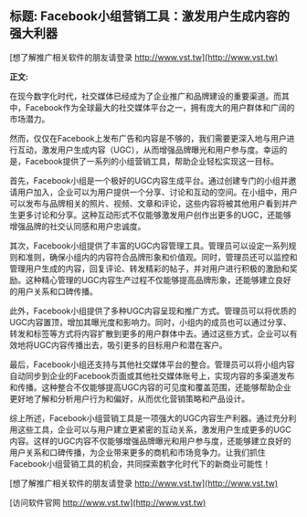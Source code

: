 ## **标题: Facebook小组营销工具：激发用户生成内容的强大利器**

[想了解推广相关软件的朋友请登录 http://www.vst.tw](http://www.vst.tw)

**正文:**

在现今数字化时代，社交媒体已经成为了企业推广和品牌建设的重要渠道。而其中，Facebook作为全球最大的社交媒体平台之一，拥有庞大的用户群体和广阔的市场潜力。

然而，仅仅在Facebook上发布广告和内容是不够的，我们需要更深入地与用户进行互动，激发用户生成内容（UGC），从而增强品牌曝光和用户参与度。幸运的是，Facebook提供了一系列的小组营销工具，帮助企业轻松实现这一目标。

首先，Facebook小组是一个极好的UGC内容生成平台。通过创建专门的小组并邀请用户加入，企业可以为用户提供一个分享、讨论和互动的空间。在小组中，用户可以发布与品牌相关的照片、视频、文章和评论，这些内容将被其他用户看到并产生更多讨论和分享。这种互动形式不仅能够激发用户创作出更多的UGC，还能够增强品牌的社交认同感和用户忠诚度。

其次，Facebook小组提供了丰富的UGC内容管理工具。管理员可以设定一系列规则和准则，确保小组内的内容符合品牌形象和价值观。同时，管理员还可以监控和管理用户生成的内容，回复评论、转发精彩的帖子，并对用户进行积极的激励和奖励。这种精心管理的UGC内容生产过程不仅能够提高品牌形象，还能够建立良好的用户关系和口碑传播。

此外，Facebook小组提供了多种UGC内容呈现和推广方式。管理员可以将优质的UGC内容置顶，增加其曝光度和影响力。同时，小组内的成员也可以通过分享、转发和标签等方式将内容扩散到更多的用户群体中去。通过这些方式，企业可以有效地将UGC内容传播出去，吸引更多的目标用户和潜在客户。

最后，Facebook小组还支持与其他社交媒体平台的整合。管理员可以将小组内容自动同步到企业的Facebook页面或其他社交媒体账号上，实现内容的多渠道发布和传播。这种整合不仅能够提高UGC内容的可见度和覆盖范围，还能够帮助企业更好地了解和分析用户行为和偏好，从而优化营销策略和产品设计。

综上所述，Facebook小组营销工具是一项强大的UGC内容生产利器。通过充分利用这些工具，企业可以与用户建立更紧密的互动关系，激发用户生成更多的UGC内容。这样的UGC内容不仅能够增强品牌曝光和用户参与度，还能够建立良好的用户关系和口碑传播，为企业带来更多的商机和市场竞争力。让我们抓住Facebook小组营销工具的机会，共同探索数字化时代下的新商业可能性！

[想了解推广相关软件的朋友请登录 http://www.vst.tw](http://www.vst.tw)


[访问软件官网 http://www.vst.tw](http://www.vst.tw)
